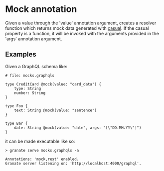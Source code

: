 # Mock annotation

Given a value through the 'value' annotation argument, creates a resolver function which returns mock data generated with
[casual](https://github.com/boo1ean/casual). If the casual property is a function, it will be invoked with the arguments
provided in the 'args' annotation argument.

## Examples

Given a GraphQL schema like:

```
# file: mocks.graphqls

type CreditCard @mock(value: "card_data") {
    type: String
    number: String
}

type Foo {
    text: String @mock(value: "sentence")
}

type Bar {
    date: String @mock(value: "date", args: "[\"DD.MM.YY\"]")
}
```

it can be made executable like so:

```
> granate serve mocks.graphqls -a

Annotations: 'mock,rest' enabled.
Granate server listening on: 'http://localhost:4000/graphql'.
```

